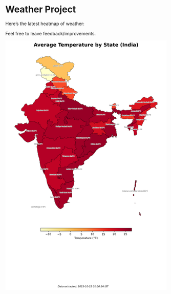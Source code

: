 # Weather Project

Here’s the latest heatmap of weather:

Feel free to leave feedback/improvements.

![India Heatmap](docs/assets/india_heatmap.png?v=F7EB15)
